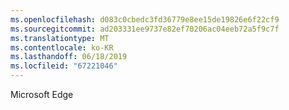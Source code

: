 ```yaml
---
ms.openlocfilehash: d083c0cbedc3fd36779e8ee15de19826e6f22cf9
ms.sourcegitcommit: ad203331ee9737e82ef70206ac04eeb72a5f9c7f
ms.translationtype: MT
ms.contentlocale: ko-KR
ms.lasthandoff: 06/18/2019
ms.locfileid: "67221046"
---
```

Microsoft Edge
